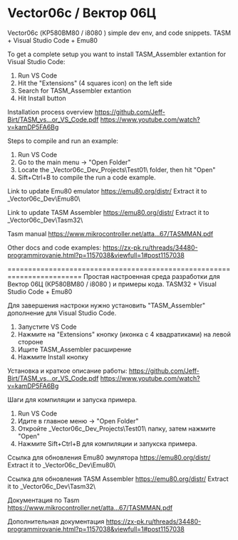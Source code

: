 # Vector06c / Вектор 06Ц
Vector06c (КР580ВМ80 / i8080 ) simple dev env, and code snippets. TASM + Visual Studio Code + Emu80

To get a complete setup you want to install TASM_Assembler extantion for Visual Studio Code:
1. Run VS Code
2. Hit the "Extensions" (4 squares icon) on the left side
3. Search for TASM_Assembler extantion
4. Hit Install button

Installation process overview
https://github.com/Jeff-Birt/TASM_vs...or_VS_Code.pdf
https://www.youtube.com/watch?v=kamDP5FA6Bg

Steps to compile and run an example:
1. Run VS Code
2. Go to the main menu -> "Open Folder"
3. Locate the \_Vector06c_Dev\_Projects\Test01\ folder, then hit "Open"
4. Sift+Ctrl+B to compile the run a code example.

Link to update Emu80 emulator
https://emu80.org/distr/
Extract it to \_Vector06c_Dev\Emu80\

Link to update TASM Assembler
https://emu80.org/distr/
Extract it to \_Vector06c_Dev\Tasm32\

Tasm manual
https://www.mikrocontroller.net/atta...67/TASMMAN.pdf

Other docs and code examples:
https://zx-pk.ru/threads/34480-programmirovanie.html?p=1157038&viewfull=1#post1157038

========================================================================
Простая настроенная среда разработки для Вектор 06Ц (КР580ВМ80 / i8080 ) и примеры кода. TASM32 + Visual Studio Code + Emu80

Для завершения настроки нужно установить "TASM_Assembler" дополнение для Visual Studio Code.
1. Запустите VS Code
2. Нажмите на "Extensions" кнопку (иконка с 4 квадратиками) на левой стороне
3. Ищите TASM_Assembler расширение
4. Нажмите Install кнопку

Установка и краткое описание работы:
https://github.com/Jeff-Birt/TASM_vs...or_VS_Code.pdf
https://www.youtube.com/watch?v=kamDP5FA6Bg

Шаги для компиляции и запуска примера.
1. Run VS Code
2. Идите в главное меню -> "Open Folder"
3. Откройте \_Vector06c_Dev\_Projects\Test01\ папку, затем нажмите "Open"
4. Нажмите Sift+Ctrl+B для компиляции и запукска примера.

Ссылка для обновления Emu80 эмулятора
https://emu80.org/distr/
Extract it to \_Vector06c_Dev\Emu80\

Ссылка для обновления TASM Assembler
https://emu80.org/distr/
Extract it to \_Vector06c_Dev\Tasm32\

Документация по Tasm
https://www.mikrocontroller.net/atta...67/TASMMAN.pdf

Дополнительная документация
https://zx-pk.ru/threads/34480-programmirovanie.html?p=1157038&viewfull=1#post1157038

